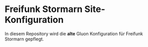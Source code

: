# Freifunk Stormarn Site-Konfiguration

In diesem Repository wird die **alte** Gluon Konfiguration für Freifunk Stormarn gepflegt.
